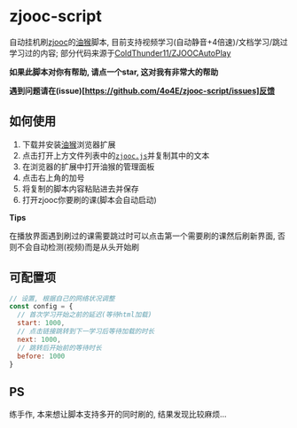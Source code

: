 # zjooc-script

自动挂机刷[zjooc](https://www.zjooc.cn/)的[油猴](https://www.tampermonkey.net/)脚本, 目前支持视频学习(自动静音+4倍速)/文档学习/跳过学习过的内容; 部分代码来源于[ColdThunder11/ZJOOCAutoPlay](https://github.com/ColdThunder11/ZJOOCAutoPlay)

**如果此脚本对你有帮助, 请点一个star, 这对我有非常大的帮助**

**遇到问题请在(issue)[https://github.com/4o4E/zjooc-script/issues]反馈**

## 如何使用

1. 下载并安装[油猴](https://www.tampermonkey.net/)浏览器扩展
2. 点击打开上方文件列表中的[`zjooc.js`](zjooc.js)并复制其中的文本
3. 在浏览器的扩展中打开油猴的管理面板
4. 点击右上角的加号
5. 将复制的脚本内容粘贴进去并保存
6. 打开zjooc你要刷的课(脚本会自动启动)

**Tips**

在播放界面遇到刷过的课需要跳过时可以点击第一个需要刷的课然后刷新界面, 否则不会自动检测(视频)而是从头开始刷

## 可配置项

```javascript
// 设置, 根据自己的网络状况调整
const config = {
  // 首次学习开始之前的延迟(等待html加载)
  start: 1000,
  // 点击链接跳转到下一学习后等待加载的时长
  next: 1000,
  // 跳转后开始前的等待时长
  before: 1000
}
```

## PS

练手作, 本来想让脚本支持多开的同时刷的, 结果发现比较麻烦...
